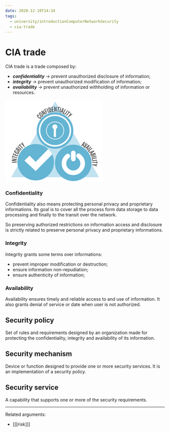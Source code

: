 ```yaml
---
date: 2020-12-10T14:34
tags:
  - university/introductionComputerNetworkSecurity
  - cia-trade
---
```


# CIA trade
CIA trade is a trade composed by:

* ***confidentiality*** → prevent unauthorized disclosure of information;
* ***integrity*** → prevent unauthorized modification of information;
* ***availability*** → prevent unauthorized withholding of information or resources.

![CIA](./static/ciaTrade.png)

### Confidentiality
Confidentiality also means protecting personal privacy and proprietary informations. Its goal is to cover all the process form data storage to data processing and finally to the transit over the network.

So preserving authorized restrictions on information access and disclosure is strictly related to preserve personal privacy and proprietary informations.

### Integrity
Integrity grants some terms over informations:

* prevent improper modification or destruction;
* ensure information non-repudiation;
* ensure authenticity of information;

### Availability
Availability ensures timely and reliable access to and use of information. It also grants denial of service or date when user is not authorized.

## Security policy
Set of rules and requirements designed by an organization made for protecting the confidentiality, integrity and availability of its information.

## Security mechanism
Device or function designed to provide one or more security services. It is an implementation of a security policy.

## Security service
A capability that supports one or more of the security requirements.

---
Related arguments:

* [[[risk]]]
